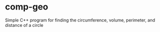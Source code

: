 # comp-geo
Simple C++ program for finding the circumference, volume, perimeter, and distance of a circle
